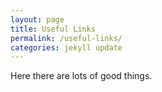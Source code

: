 ```yaml
---
layout: page
title: Useful Links
permalink: /useful-links/
categories: jekyll update
---
```

Here there are lots of good things. 
